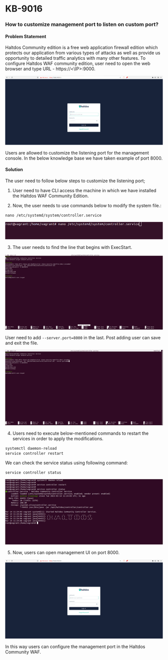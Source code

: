 # KB-9016

### **How to customize management port to listen on custom port?**

#### **Problem Statement**
Haltdos Community edition is a free web application firewall edition which protects our application from various types of attacks as well as provide us opportunity to detailed traffic analytics with many other features. To configure Haltdos WAF community edition, user need to open the web browser and type URL - https://<\IP>:9000.

![](/img/ce-waf/kb/login_page9000.png)

Users are allowed to customize the listening port for the management console. In the below knowledge base we have taken example of port 8000.

#### **Solution**

The user need to follow below steps to customize the listening port;

1. User need to have CLI access the machine in which we have installed the Haltdos WAF Community Edition.

2. Now, the user needs to use commands below to modify the system file.:

```
nano /etc/systemd/system/controller.service
```

![](/img/ce-waf/kb/9016_command1.png)

3. The user needs to find the line that begins with ExecStart.

![](/img/ce-waf/kb/9016_command2.png)

User need to add ``--server.port=8000`` in the last. Post adding user can save and exit the file.

![](/img/ce-waf/kb/9016_command3.png)

4. Users need to execute below-mentioned commands to restart the services in order to apply the modifications.   

```
systemctl daemon-reload  
service controller restart  
```
We can check the service status using following command:

```
service controller status
```

![](/img/ce-waf/kb/9016_command4.png)


5. Now, users can open management UI on port 8000.

![](/img/ce-waf/kb/9016_command6.png)

In this way users can configure the management port in the Haltdos Community WAF.

